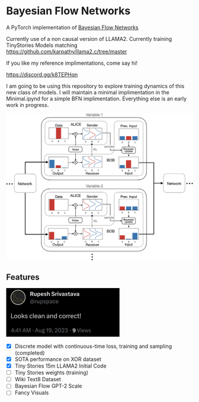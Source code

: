 # Bayesian Flow Networks

A PyTorch implementation of [Bayesian Flow Networks](https://arxiv.org/abs/2308.07037)

Currently use of a non causal version of LLAMA2. Currently training TinyStories Models matching https://github.com/karpathy/llama2.c/tree/master

If you like my reference implimentations, come say hi!

https://discord.gg/k8TEPHqn

I am going to be using this repository to explore training dynamics of this new class of models. I will maintain a minimal implimentation in the Minimal.ipynd for a simple BFN implimentation. Everything else is an early work in progress.

![Paper Figure - BFN](https://github.com/Algomancer/Bayesian-Flow-Networks/blob/main/bfn.jpeg)

## Features

![Correctness](https://github.com/Algomancer/Bayesian-Flow-Networks/blob/main/correctness.png)

- [x] Discrete model with continuous-time loss, training and sampling (completed)
- [x] SOTA performance on XOR dataset
- [x] Tiny Stories 15m LLAMA2 Initial Code
- [ ] Tiny Stories weights (training)
- [ ] Wiki Text8 Dataset
- [ ] Bayesian Flow GPT-2 Scale
- [ ] Fancy Visuals
